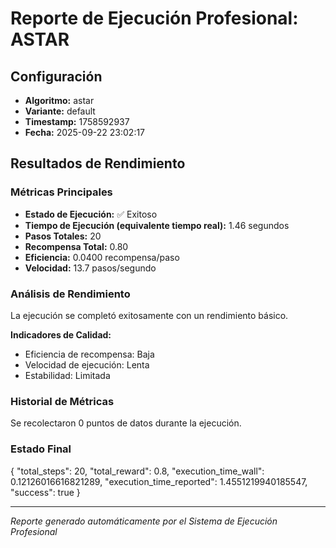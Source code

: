 # Reporte de Ejecución Profesional: ASTAR

## Configuración
- **Algoritmo:** astar
- **Variante:** default
- **Timestamp:** 1758592937
- **Fecha:** 2025-09-22 23:02:17

## Resultados de Rendimiento

### Métricas Principales
- **Estado de Ejecución:** ✅ Exitoso
- **Tiempo de Ejecución (equivalente tiempo real):** 1.46 segundos
- **Pasos Totales:** 20
- **Recompensa Total:** 0.80
- **Eficiencia:** 0.0400 recompensa/paso
- **Velocidad:** 13.7 pasos/segundo

### Análisis de Rendimiento

La ejecución se completó exitosamente con un rendimiento básico.

**Indicadores de Calidad:**
- Eficiencia de recompensa: Baja
- Velocidad de ejecución: Lenta
- Estabilidad: Limitada


### Historial de Métricas
Se recolectaron 0 puntos de datos durante la ejecución.

### Estado Final
{
  "total_steps": 20,
  "total_reward": 0.8,
  "execution_time_wall": 0.12126016616821289,
  "execution_time_reported": 1.4551219940185547,
  "success": true
}

---
*Reporte generado automáticamente por el Sistema de Ejecución Profesional*
